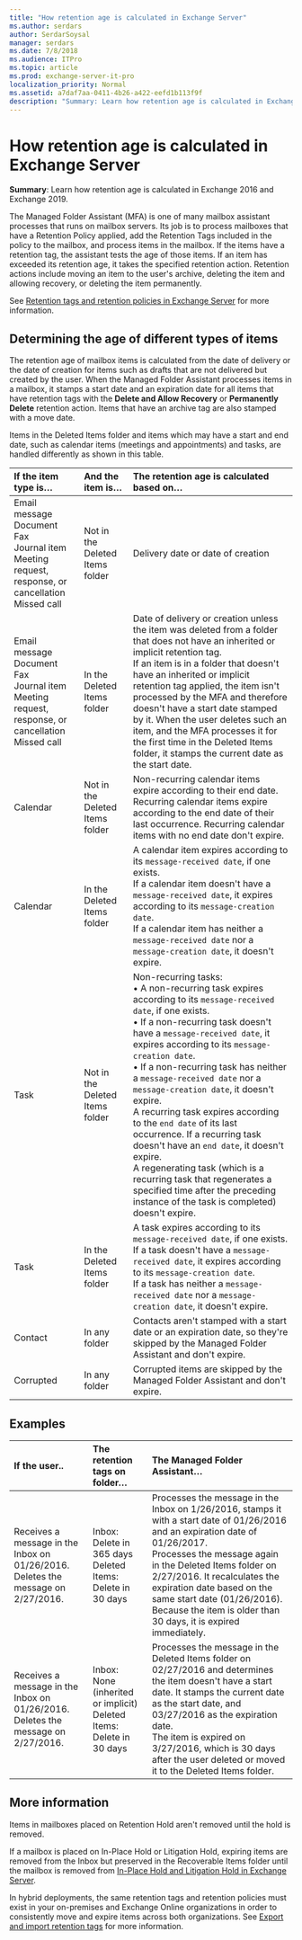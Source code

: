 ```yaml
---
title: "How retention age is calculated in Exchange Server"
ms.author: serdars
author: SerdarSoysal
manager: serdars
ms.date: 7/8/2018
ms.audience: ITPro
ms.topic: article
ms.prod: exchange-server-it-pro
localization_priority: Normal
ms.assetid: a7daf7aa-0411-4b26-a422-eefd1b113f9f
description: "Summary: Learn how retention age is calculated in Exchange Server."
---
```


# How retention age is calculated in Exchange Server

 **Summary**: Learn how retention age is calculated in Exchange 2016 and Exchange 2019.
  
The Managed Folder Assistant (MFA) is one of many mailbox assistant processes that runs on mailbox servers. Its job is to process mailboxes that have a Retention Policy applied, add the Retention Tags included in the policy to the mailbox, and process items in the mailbox. If the items have a retention tag, the assistant tests the age of those items. If an item has exceeded its retention age, it takes the specified retention action. Retention actions include moving an item to the user's archive, deleting the item and allowing recovery, or deleting the item permanently.
  
See [Retention tags and retention policies in Exchange Server](retention-tags-and-retention-policies.md) for more information.
  
## Determining the age of different types of items

The retention age of mailbox items is calculated from the date of delivery or the date of creation for items such as drafts that are not delivered but created by the user. When the Managed Folder Assistant processes items in a mailbox, it stamps a start date and an expiration date for all items that have retention tags with the **Delete and Allow Recovery** or **Permanently Delete** retention action. Items that have an archive tag are also stamped with a move date.
  
Items in the Deleted Items folder and items which may have a start and end date, such as calendar items (meetings and appointments) and tasks, are handled differently as shown in this table.
  
|**If the item type is…**|**And the item is…**|**The retention age is calculated based on…**|
|:-----|:-----|:-----|
|Email message  <br/> Document  <br/> Fax  <br/> Journal item  <br/> Meeting request, response, or cancellation  <br/> Missed call  <br/> |Not in the Deleted Items folder  <br/> |Delivery date or date of creation  <br/> |
|Email message  <br/> Document  <br/> Fax  <br/> Journal item  <br/> Meeting request, response, or cancellation  <br/> Missed call  <br/> |In the Deleted Items folder  <br/> |Date of delivery or creation unless the item was deleted from a folder that does not have an inherited or implicit retention tag.  <br/> If an item is in a folder that doesn't have an inherited or implicit retention tag applied, the item isn't processed by the MFA and therefore doesn't have a start date stamped by it. When the user deletes such an item, and the MFA processes it for the first time in the Deleted Items folder, it stamps the current date as the start date.  <br/> |
|Calendar  <br/> |Not in the Deleted Items folder  <br/> |Non-recurring calendar items expire according to their end date.  <br/> Recurring calendar items expire according to the end date of their last occurrence. Recurring calendar items with no end date don't expire.  <br/> |
|Calendar  <br/> |In the Deleted Items folder  <br/> |A calendar item expires according to its `message-received date`, if one exists.  <br/> If a calendar item doesn't have a `message-received date`, it expires according to its `message-creation date`.  <br/> If a calendar item has neither a `message-received date` nor a `message-creation date`, it doesn't expire.  <br/> |
|Task  <br/> |Not in the Deleted Items folder  <br/> |Non-recurring tasks:  <br/> • A non-recurring task expires according to its `message-received date`, if one exists.  <br/> • If a non-recurring task doesn't have a `message-received date`, it expires according to its `message-creation date`.  <br/> • If a non-recurring task has neither a `message-received date` nor a `message-creation date`, it doesn't expire.  <br/> A recurring task expires according to the `end date` of its last occurrence. If a recurring task doesn't have an `end date`, it doesn't expire.  <br/> A regenerating task (which is a recurring task that regenerates a specified time after the preceding instance of the task is completed) doesn't expire.  <br/> |
|Task  <br/> |In the Deleted Items folder  <br/> |A task expires according to its `message-received date`, if one exists.  <br/> If a task doesn't have a `message-received date`, it expires according to its `message-creation date`.  <br/> If a task has neither a `message-received date` nor a `message-creation date`, it doesn't expire.  <br/> |
|Contact  <br/> |In any folder  <br/> |Contacts aren't stamped with a start date or an expiration date, so they're skipped by the Managed Folder Assistant and don't expire.  <br/> |
|Corrupted  <br/> |In any folder  <br/> |Corrupted items are skipped by the Managed Folder Assistant and don't expire.  <br/> |
   
## Examples

|**If the user..**|**The retention tags on folder…**|**The Managed Folder Assistant…**|
|:-----|:-----|:-----|
|Receives a message in the Inbox on 01/26/2016.  <br/> Deletes the message on 2/27/2016.  <br/> |Inbox: Delete in 365 days  <br/> Deleted Items: Delete in 30 days  <br/> |Processes the message in the Inbox on 1/26/2016, stamps it with a start date of 01/26/2016 and an expiration date of 01/26/2017.  <br/> Processes the message again in the Deleted Items folder on 2/27/2016. It recalculates the expiration date based on the same start date (01/26/2016).  <br/> Because the item is older than 30 days, it is expired immediately.  <br/> |
|Receives a message in the Inbox on 01/26/2016.  <br/> Deletes the message on 2/27/2016.  <br/> |Inbox: None (inherited or implicit)  <br/> Deleted Items: Delete in 30 days  <br/> |Processes the message in the Deleted Items folder on 02/27/2016 and determines the item doesn't have a start date. It stamps the current date as the start date, and 03/27/2016 as the expiration date.  <br/> The item is expired on 3/27/2016, which is 30 days after the user deleted or moved it to the Deleted Items folder.  <br/> |
   
## More information

Items in mailboxes placed on Retention Hold aren't removed until the hold is removed.
  
If a mailbox is placed on In-Place Hold or Litigation Hold, expiring items are removed from the Inbox but preserved in the Recoverable Items folder until the mailbox is removed from [In-Place Hold and Litigation Hold in Exchange Server](../../policy-and-compliance/holds/holds.md).
  
In hybrid deployments, the same retention tags and retention policies must exist in your on-premises and Exchange Online organizations in order to consistently move and expire items across both organizations. See [Export and import retention tags](http://technet.microsoft.com/library/18405ea2-7ccc-475e-bd84-8b040e17bf44.aspx) for more information.
  

